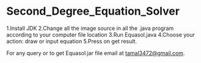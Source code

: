 # Second_Degree_Equation_Solver

1.Install JDK
2.Change all the image source in all the .java program according to your computer file location
3.Run Equasol.java
4.Choose your action: draw or input equation
5.Press on get result.


For any query or to get Equasol.jar file email at tamal3472@gmail.com.
